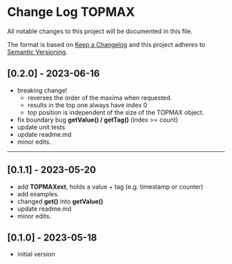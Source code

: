 # Change Log TOPMAX

All notable changes to this project will be documented in this file.

The format is based on [Keep a Changelog](http://keepachangelog.com/)
and this project adheres to [Semantic Versioning](http://semver.org/).


## [0.2.0] - 2023-06-16
- breaking change!
  - reverses the order of the maxima when requested.
  - results in the top one always have index 0
  - top position is independent of the size of the TOPMAX object.
- fix boundary bug  **getValue() / getTag()** (index >= count)
- update unit tests
- update readme.md
- minor edits.


----

## [0.1.1] - 2023-05-20
- add **TOPMAXext**, holds a value + tag (e.g. timestamp or counter)
- add examples.
- changed **get()** into **getValue()**
- update readme.md
- minor edits.

## [0.1.0] - 2023-05-18
- initial version

